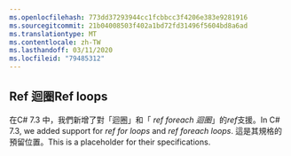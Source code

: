 ```yaml
---
ms.openlocfilehash: 773dd37293944cc1fcbbcc3f4206e383e9281916
ms.sourcegitcommit: 21b04008503f402a1bd72fd31496f5604bd8a6ad
ms.translationtype: MT
ms.contentlocale: zh-TW
ms.lasthandoff: 03/11/2020
ms.locfileid: "79485312"
---
```

## <a name="ref-loops"></a><span data-ttu-id="58832-101">Ref 迴圈</span><span class="sxs-lookup"><span data-stu-id="58832-101">Ref loops</span></span>

<span data-ttu-id="58832-102">在C# 7.3 中，我們新增了對「迴圈」和「 *ref foreach 迴圈*」的*ref*支援。</span><span class="sxs-lookup"><span data-stu-id="58832-102">In C# 7.3, we added support for *ref for loops* and *ref foreach loops*.</span></span>  <span data-ttu-id="58832-103">這是其規格的預留位置。</span><span class="sxs-lookup"><span data-stu-id="58832-103">This is a placeholder for their specifications.</span></span>
